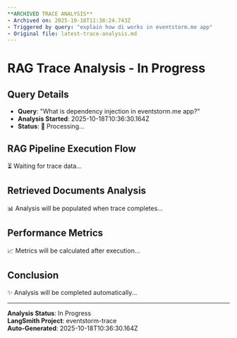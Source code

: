 ```yaml
---
**ARCHIVED TRACE ANALYSIS**
- Archived on: 2025-10-18T11:38:24.743Z
- Triggered by query: "explain how di works in eventstorm.me app"
- Original file: latest-trace-analysis.md
---
```


# RAG Trace Analysis - In Progress

## Query Details
- **Query**: "What is dependency injection in eventstorm.me app?"
- **Analysis Started**: 2025-10-18T10:36:30.164Z
- **Status**: 🔄 Processing...

## RAG Pipeline Execution Flow
⏳ Waiting for trace data...

## Retrieved Documents Analysis
📊 Analysis will be populated when trace completes...

## Performance Metrics
📈 Metrics will be calculated after execution...

## Conclusion
✨ Analysis will be completed automatically...

---
**Analysis Status**: In Progress  
**LangSmith Project**: eventstorm-trace  
**Auto-Generated**: 2025-10-18T10:36:30.164Z

